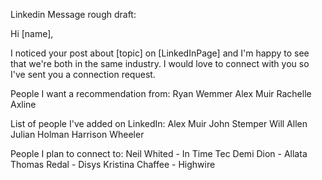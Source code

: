 Linkedin Message rough draft:

Hi [name],

I noticed your post about [topic] on [LinkedInPage] and I'm happy to see that we're both in the same industry. I would love to connect with you so I've sent you a connection request.

People I want a recommendation from:
Ryan Wemmer 
Alex Muir 
Rachelle Axline

List of people I've added on LinkedIn:
Alex Muir
John Stemper
Will Allen
Julian Holman
Harrison Wheeler

People I plan to connect to:
Neil Whited - In Time Tec 
Demi Dion - Allata
Thomas Redal - Disys
Kristina Chaffee - Highwire
